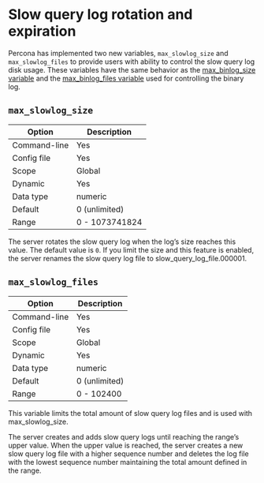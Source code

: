 # Slow query log rotation and expiration

Percona has implemented two new variables, `max_slowlog_size` and `max_slowlog_files` to provide users with ability to control the slow query log disk usage. These variables have the same behavior as the [max_binlog_size variable] and the [max_binlog_files variable] used for controlling the binary log.


## `max_slowlog_size`

|    Option    |  Description   |
|--------------|----------------|
| Command-line |      Yes       |
| Config file  |      Yes       |
|    Scope     |     Global     |
|   Dynamic    |      Yes       |
|  Data type   |    numeric     |
|   Default    | 0 (unlimited)  |
|    Range     | 0 - 1073741824 |

The server rotates the slow query log when the log’s size reaches this value. The default value is `0`. If you limit the size and this feature is enabled, the server renames the slow query log file to slow_query_log_file.000001.

## `max_slowlog_files`

|    Option    |  Description  |
|--------------|---------------|
| Command-line |      Yes      |
| Config file  |      Yes      |
|    Scope     |    Global     |
|   Dynamic    |      Yes      |
|  Data type   |    numeric    |
|   Default    | 0 (unlimited) |
|    Range     |  0 - 102400   |

This variable limits the total amount of slow query log files and is used with max_slowlog_size.

The server creates and adds slow query logs until reaching the range’s upper value. When the upper value is reached, the server creates a new slow query log file with a higher sequence number and deletes the log file with the lowest sequence number maintaining the total amount defined in the range.

[max_binlog_size variable]: https://dev.mysql.com/doc/refman/{{vers}}/en/replication-options-binary-log.html#sysvar_max_binlog_size

[max_binlog_files variable]: https://dev.mysql.com/doc/refman/{{vers}}/en/replication-options-binary-log